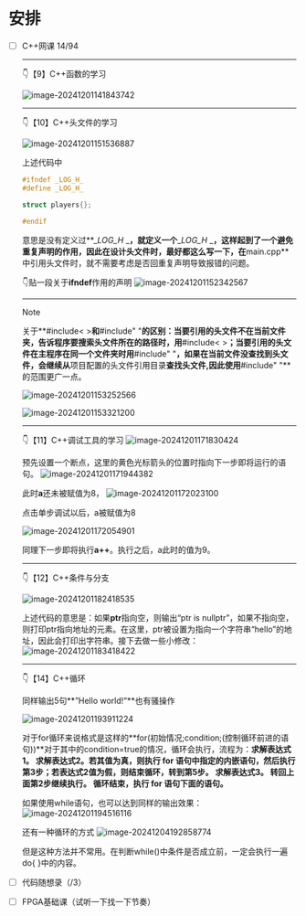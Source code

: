 # 安排

- [ ] C++网课 14/94

  ---

  👇【9】C++函数的学习

  ![image-20241201141843742](image\image-20241201141843742.png)

  ---

  👇【10】C++头文件的学习

  ![image-20241201151536887](image\image-20241201151536887.png)

  上述代码中

  ```c++
  #ifndef _LOG_H_
  #define _LOG_H_
  
  struct players{};
  
  #endif
  ```

  意思是没有定义过**__LOG_H_ _**，就定义一个**__LOG_H_ _**，这样起到了一个避免重复声明的作用，因此在设计头文件时，最好都这么写一下，在**main.cpp**中引用头文件时，就不需要考虑是否回重复声明导致报错的问题。

  👇贴一段关于**ifndef**作用的声明
  ![image-20241201152342567](image\image-20241201152342567.png)

  ---

  > [!NOTE]
  >
  > 关于**#include< >**和**#include" "**的区别：当要引用的头文件不在当前文件夹，告诉程序要搜索头文件所在的路径时，用**#include< >**；当要引用的头文件在主程序在同一个文件夹时用**#include" "**，如果在当前文件没查找到头文件，会继续从**项目配置的头文件引用目录**查找头文件,因此使用**#include" "**的范围更广一点。
  >
  > ![image-20241201153252566](image\image-20241201153252566.png)
  >
  > ![image-20241201153321200](image\image-20241201153321200.png)

  ---

  👇【11】C++调试工具的学习
  ![image-20241201171830424](image\image-20241201171830424.png)

  预先设置一个断点，这里的黄色光标箭头的位置时指向下一步即将运行的语句。
  ![image-20241201171944382](image\image-20241201171944382.png)

  此时**a**还未被赋值为8，
  ![image-20241201172023100](image\image-20241201172023100.png)

  点击单步调试以后，a被赋值为8

  ![image-20241201172054901](image\image-20241201172054901.png)

  同理下一步即将执行**a++**。执行之后，a此时的值为9。

  ---

  👇【12】C++条件与分支

  ![image-20241201182418535](image\image-20241201182418535.png)

  上述代码的意思是：如果**ptr**指向空，则输出“ptr is nullptr”，如果不指向空，则打印ptr指向地址的元素。在这里，ptr被设置为指向一个字符串“hello”的地址，因此会打印出字符串。接下去做一些小修改：
  ![image-20241201183418422](image\image-20241201183418422.png)

  ---

  👇【14】C++循环

  同样输出5句**”Hello world!“**也有骚操作

  ![image-20241201193911224](image\image-20241201193911224.png)

  对于for循环来说格式是这样的**for(初始情况;condition;(控制循环前进的语句))**对于其中的condition=true的情况，循环会执行，流程为：**求解表达式1。
  求解表达式2。若其值为真，则执行 for 语句中指定的内嵌语句，然后执行第3步；若表达式2值为假，则结束循环，转到第5步。
  求解表达式3。
  转回上面第2步继续执行。
  循环结束，执行 for 语句下面的语句。**

  如果使用while语句，也可以达到同样的输出效果：
  ![image-20241201194516116](image\image-20241201194516116.png)

  还有一种循环的方式
  ![image-20241204192858774](image\image-20241204192858774.png)

  但是这种方法并不常用。在判断while()中条件是否成立前，一定会执行一遍do{ }中的内容。

- [ ] 代码随想录（/3）

- [ ] FPGA基础课（试听一下找一下节奏）

  